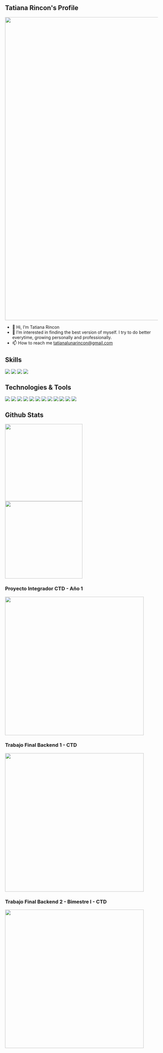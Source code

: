 ## Tatiana Rincon's Profile

<img width="1000px" src="https://i.pinimg.com/originals/ca/db/d1/cadbd13d69d9deec628e6779b9fed3c7.jpg" />

- 👋 Hi, I’m Tatiana Rincon
- 👀 I’m interested in finding the best version of myself. I try to do better everytime, growing personally and professionally.
- 📫 How to reach me tatianalunarincon@gmail.com 

## Skills

![](https://img.shields.io/badge/Colaboración-informational)
![](https://img.shields.io/badge/TrabajoEnEquipo-informational)
![](https://img.shields.io/badge/ComunicaciónEfectiva-informational)
![](https://img.shields.io/badge/EscuchaActiva-informational)


## Technologies & Tools

![](https://img.shields.io/badge/Code-Java-informational?style=flat&logo=<LOGO_NAME>&logoColor=white&color=2bbc8a)
![](https://img.shields.io/badge/Code-Javascript-informational?style=flat&logo=<LOGO_NAME>&logoColor=white&color=2bbc8a)
![](https://img.shields.io/badge/Framework-Spring-informational?style=flat&logo=<LOGO_NAME>&logoColor=white&color=2bbc8a)
![](https://img.shields.io/badge/Framework-SpringBoot-informational?style=flat&logo=<LOGO_NAME>&logoColor=white&color=2bbc8a)
![](https://img.shields.io/badge/Framework-SpringSecurity-informational?style=flat&logo=<LOGO_NAME>&logoColor=white&color=2bbc8a)
![](https://img.shields.io/badge/GestiónDeProyectos-Maven-informational?style=flat&logo=<LOGO_NAME>&logoColor=white&color=2bbc8a)
![](https://img.shields.io/badge/Persistencia-JPA&Hibernate-informational?style=flat&logo=<LOGO_NAME>&logoColor=white&color=2bbc8a)
![](https://img.shields.io/badge/BaseDeDatosRelacional-MySQL-informational?style=flat&logo=<LOGO_NAME>&logoColor=white&color=2bbc8a)
![](https://img.shields.io/badge/BaseDeDatosNoRelacional-MongoDB-informational?style=flat&logo=<LOGO_NAME>&logoColor=white&color=2bbc8a)
![](https://img.shields.io/badge/IDE-IntelliJ-informational?style=flat&logo=<LOGO_NAME>&logoColor=white&color=2bbc8a)
![](https://img.shields.io/badge/Editor-VSCode-informational?style=flat&logo=<LOGO_NAME>&logoColor=white&color=2bbc8a)
![](https://img.shields.io/badge/LibreríaFrontend-ReactJS-informational?style=flat&logo=<LOGO_NAME>&logoColor=white&color=2bbc8a)

## Github Stats

<div>
  <img height="255px" src="https://github-readme-stats.vercel.app/api/top-langs/?username=tatianarincon96&theme=dark" />
  <img height="255px" src="https://github-readme-stats.vercel.app/api?username=tatianarincon96&theme=dark&show_icons=true" />
</div>
<div>
  <h3>Proyecto Integrador CTD - Año 1</h3>
  <a href="https://github.com/tatianarincon96/proyecto_integrador">
    <img width="457px" src="https://github-readme-stats.vercel.app/api/pin/?username=tatianarincon96&repo=proyecto_integrador&theme=dark&show_owner" />
  </a>
  <h3>Trabajo Final Backend 1 - CTD</h3>
  <a href="https://github.com/tatianarincon96/Backend1-Proyecto-Final">
    <img width="457px" src="https://github-readme-stats.vercel.app/api/pin/?username=tatianarincon96&repo=Backend1-Proyecto-Final&theme=dark&show_owner" />
  </a>
  <h3>Trabajo Final Backend 2 - Bimestre I - CTD</h3>
  <a href="https://github.com/tatianarincon96/dh-back2-trabajofinal">
    <img width="457px" src="https://github-readme-stats.vercel.app/api/pin/?username=tatianarincon96&repo=dh-back2-trabajofinal&theme=dark&show_owner" />
  </a>
</div>



<!---
tatianarincon96/tatianarincon96 is a ✨ special ✨ repository because its `README.md` (this file) appears on your GitHub profile.
You can click the Preview link to take a look at your changes.
--->
